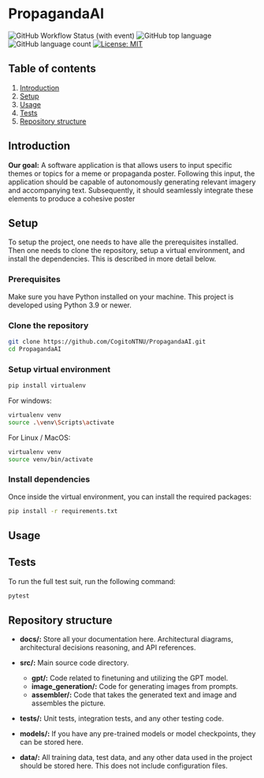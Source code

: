 # PropagandaAI

![GitHub Workflow Status (with event)](https://img.shields.io/github/actions/workflow/status/CogitoNTNU/PropagandaAI/main.yml)
![GitHub top language](https://img.shields.io/github/languages/top/CogitoNTNU/PropagandaAI)
![GitHub language count](https://img.shields.io/github/languages/count/CogitoNTNU/PropagandaAI)
[![License: MIT](https://img.shields.io/badge/License-MIT-yellow.svg)](https://opensource.org/licenses/MIT)

## Table of contents
1. [Introduction](#Introduction)
2. [Setup](#Setup)
3. [Usage](#Usage)
4. [Tests](#Tests)
5. [Repository structure](#Repository-structure)


## Introduction

**Our goal:** A software application is that allows users to input specific themes or topics for a meme or propaganda poster. Following this input, the application should be capable of autonomously generating relevant imagery and accompanying text. Subsequently, it should seamlessly integrate these elements to produce a cohesive poster

## Setup
To setup the project, one needs to have alle the prerequisites installed. Then one needs to clone the repository, setup a virtual environment, and install the dependencies. This is described in more detail below.

### Prerequisites
Make sure you have Python installed on your machine. This project is developed using Python 3.9 or newer.
### Clone the repository
```bash
git clone https://github.com/CogitoNTNU/PropagandaAI.git
cd PropagandaAI
```

### Setup virtual environment
```bash
pip install virtualenv
```

For windows:
```bash
virtualenv venv
source .\venv\Scripts\activate
```

For Linux / MacOS:
```bash
virtualenv venv
source venv/bin/activate
```

### Install dependencies
Once inside the virtual environment, you can install the required packages:
```bash
pip install -r requirements.txt
```

## Usage



## Tests
To run the full test suit, run the following command:
```bash
pytest
```

## Repository structure
* **docs/:** Store all your documentation here. Architectural diagrams, architectural decisions reasoning, and API references.

* **src/:** Main source code directory.
  * **gpt/:** Code related to finetuning and utilizing the GPT model.
  * **image_generation/:** Code for generating images from prompts.
  * **assembler/:** Code that takes the generated text and image and assembles the picture.
* **tests/:** Unit tests, integration tests, and any other testing code.

* **models/:** If you have any pre-trained models or model checkpoints, they can be stored here.
* **data/:** All training data, test data, and any other data used in the project should be stored here. This does not include configuration files.
